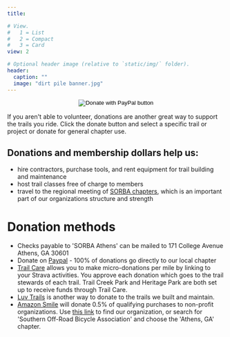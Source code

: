 ```yaml
---
title:

# View.
#   1 = List
#   2 = Compact
#   3 = Card
view: 2

# Optional header image (relative to `static/img/` folder).
header:
  caption: ""
  image: "dirt pile banner.jpg"
---
```


<form action="https://www.paypal.com/cgi-bin/webscr" method="post" target="_top">
<input type="hidden" name="cmd" value="_s-xclick" />
<input type="hidden" name="hosted_button_id" value="GVHBRBRBFJYM8" />
<input type="image" style="display:block; margin:0 auto" src="https://www.paypalobjects.com/en_US/i/btn/btn_donateCC_LG.gif" border="0" name="submit" title="SORBA Athens on PayPal" alt="Donate with PayPal button" />
<img alt="" border="0" src="https://www.paypal.com/en_US/i/scr/pixel.gif" width="1" height="1" />
</form>

If you aren't able to volunteer, donations are another great way to support the trails you ride. Click the donate button and select a specific trail or project or donate for general chapter use.

## Donations and membership dollars help us:

+ hire contractors, purchase tools, and rent equipment for trail building and maintenance
+ host trail classes free of charge to members
+ travel to the regional meeting of [SORBA chapters](https:/sorba.org/chapters), which is an important part of our organizations structure and strength

# Donation methods

+ Checks payable to 'SORBA Athens' can be mailed to 171 College Avenue Athens, GA 30601
+ Donate on [Paypal](https://www.paypal.com/donate/?token=IDVd4hJA-AVsHDF04wq-nTh5xi_0zUFsQfsB5mFktWIdzZhalq3jM09fIVJFF6m2N5B3iG&country.x=US&locale.x=US) - 100% of donations go directly to our local chapter
+ [Trail Care](https://www.trail.care/) allows you to make micro-donations per mile by linking to your Strava activities. You approve each donation which goes to the trail stewards of each trail. Trail Creek Park and Heritage Park are both set up to receive funds through Trail Care.
+ [Luv Trails](https://www.luvtrails.com/) is another way to donate to the trails we built and maintain.
+ [Amazon Smile](https://smile.amazon.com) will donate 0.5% of qualifying purchases to non-profit organizations. Use [this link](https://smile.amazon.com/ch/45-4076792) to find our organization, or search for 'Southern Off-Road Bicycle Association' and choose the 'Athens, GA' chapter.

